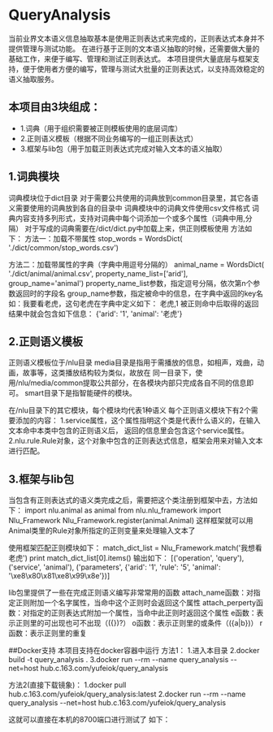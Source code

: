 # QueryAnalysis

当前业界文本语义信息抽取基本是使用正则表达式来完成的，正则表达式本身并不提供管理与测试功能。
在进行基于正则的文本语义抽取的时候，还需要做大量的基础工作，来便于编写、管理和测试正则表达式。
本项目提供大量底层与框架支持，便于使用者方便的编写，管理与测试大批量的正则表达式，以支持高效稳定的语义抽取服务。

## 本项目由3块组成：
* 1.词典（用于组织需要被正则模板使用的底层词库）
* 2.正则语义模板（根据不同业务编写的一组正则表达式）
* 3.框架与lib包（用于加载正则表达式完成对输入文本的语义抽取）

## 1.词典模块
词典模块位于dict目录
对于需要公共使用的词典放到common目录里，其它各语义需要使用的词典放到各自的目录中
词典模块中的词典文件使用csv文件格式
词典内容支持多列形式，支持对词典中每个词添加一个或多个属性（词典中用,分隔）
对于写成的词典需要在/dict/dict.py中加载上来，供正则模板使用
方法如下：
方法一：加载不带属性
stop_words = WordsDict(
    './dict/common/stop_words.csv')

方法二：加载带属性的字典（字典中用逗号分隔的）
animal_name = WordsDict(
    './dict/animal/animal.csv',
    property_name_list=['arid'],
    group_name='animal')
property_name_list参数，指定逗号分隔，依次第n个参数返回时的字段名
group_name参数，指定被命中的信息，在字典中返回的key名
如：我要看老虎，这句老虎在字典中定义如下：
老虎,1
被正则命中后取得的返回结果中就会包含如下信息：
{'arid': '1', 'animal': '老虎'}

## 2.正则语义模板
正则语义模板位于/nlu目录
media目录是指用于需播放的信息，如相声，戏曲，动画，故事等，这类播放结构较为类似，故放在
同一目录下，使用/nlu/media/common提取公共部分，在各模块内部只完成各自不同的信息即可。
smart目录下是指智能硬件的模块。

在/nlu目录下的其它模块，每个模块均代表1种语义
每个正则语义模块下有2个需要添加的内容：
1.service属性，这个属性指明这个类是代表什么语义的，在输入文本命中本类中包含的正则语义后，
返回的信息里会包含这个service属性。
2.nlu.rule.Rule对象，这个对象中包含的正则表达式信息，框架会用来对输入文本进行匹配。

## 3.框架与lib包
当包含有正则表达式的语义类完成之后，需要把这个类注册到框架中去，方法如下：
import nlu.animal as animal
from nlu.nlu_framework import Nlu_Framework
Nlu_Framework.register(animal.Animal)
这样框架就可以用Animal类里的Rule对象所指定的正则变量来处理输入文本了

使用框架匹配正则模块如下：
match_dict_list = Nlu_Framework.match('我想看老虎')
print  match_dict_list[0].items()
输出如下：
[('operation', 'query'), ('service', 'animal'),
('parameters', {'arid': '1', 'rule': '5', 'animal': '\xe8\x80\x81\xe8\x99\x8e'})]

lib包里提供了一些在完成正则语义编写非常常用的函数
attach_name函数：对指定正则附加一个名字属性，当命中这个正则时会返回这个属性
attach_perperty函数：对指定的正则表达式附加一个属性，当命中此正则时返回这个属性
e函数：表示正则里的可出现也可不出现（({})?）
o函数：表示正则里的或条件（({a|b})）
r函数：表示正则里的重复

##Docker支持
本项目支持在docker容器中运行
方法1：
1.进入本目录
2.docker build -t query_analysis .
3.docker run --rm --name query_analysis --net=host hub.c.163.com/yufeiok/query_analysis

方法2(直接下载镜象)：
1.docker pull hub.c.163.com/yufeiok/query_analysis:latest
2.docker run --rm --name query_analysis --net=host hub.c.163.com/yufeiok/query_analysis

这就可以直接在本机的8700端口进行测试了
如下：
